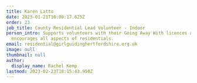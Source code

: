 ```yaml
---
title: Karen Latto
date: 2023-01-21T10:00:17.625Z
order: 23
job_title: County Residential Lead Volunteer - Indoor
person_intro: Supports volunteers with their Going Away With licences and promotes and
  encourages all aspects of residentials.
email: residential@girlguidinghertfordshire.org.uk
image: null
thumbnail: null
author:
  display_name: Rachel Kemp
lastmod: 2023-02-23T18:15:43.950Z
---
```

